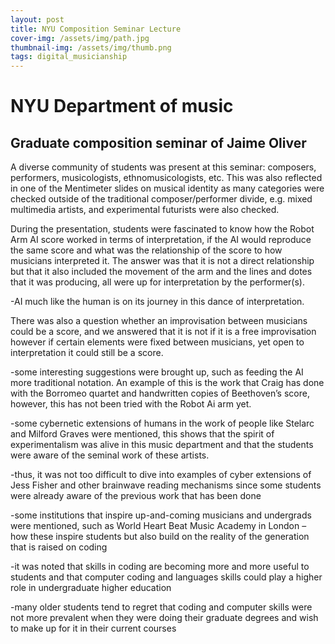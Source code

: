 ```yaml
---
layout: post
title: NYU Composition Seminar Lecture
cover-img: /assets/img/path.jpg
thumbnail-img: /assets/img/thumb.png
tags: digital_musicianship
---
```


# **NYU Department of music**

## Graduate composition seminar of Jaime Oliver

A diverse community of students was present at this seminar: composers, performers, musicologists, ethnomusicologists, etc. This was also reflected in one of the Mentimeter slides on musical identity as many categories were checked outside of the traditional composer/performer divide, e.g. mixed multimedia artists, and experimental futurists were also checked.

During the presentation, students were fascinated to know how the Robot Arm AI score worked in terms of interpretation, if the AI would reproduce the same score and what was the relationship of the score to how musicians interpreted it. The answer was that it is not a direct relationship but that it also included the movement of the arm and the lines and dotes that it was producing, all were up for interpretation by the performer(s).

-AI much like the human is on its journey in this dance of interpretation.

There was also a question whether an improvisation between musicians could be a score, and we answered that it is not if it is a free improvisation however if certain elements were fixed between musicians, yet open to interpretation it could still be a score.

-some interesting suggestions were brought up, such as feeding the AI more traditional notation. An example of this is the work that Craig has done with the Borromeo quartet and handwritten copies of Beethoven’s score, however, this has not been tried with the Robot Ai arm yet.

-some cybernetic extensions of humans in the work of people like Stelarc and Milford Graves were mentioned, this shows that the spirit of experimentalism was alive in this music department and that the students were aware of the seminal work of these artists. 

-thus, it was not too difficult to dive into examples of cyber extensions of Jess Fisher and other brainwave reading mechanisms since some students were already aware of the previous work that has been done

-some institutions that inspire up-and-coming musicians and undergrads were mentioned, such as World Heart Beat Music Academy in London – how these inspire students but also build on the reality of the generation that is raised on coding

-it was noted that skills in coding are becoming more and more useful to students and that computer coding and languages skills could play a higher role in undergraduate higher education

-many older students tend to regret that coding and computer skills were not more prevalent when they were doing their graduate degrees and wish to make up for it in their current courses
